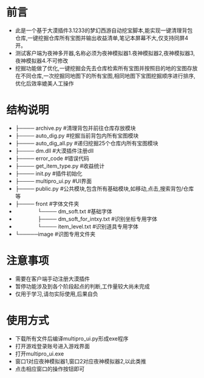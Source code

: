 # 前言
 - 此是一个基于大漠插件3.1233的梦幻西游自动挖宝脚本,能实现一键清理背包仓库,一键挖掘仓库所有宝图并输出收益清单,笔记本屏幕不大,仅支持同屏4开。
 - 测试客户端为夜神多开器,名称必须为夜神模拟器1.夜神模拟器2,夜神模拟器3,夜神模拟器4.不可修改
 - 挖掘功能做了优化,一键挖掘会先去仓库检索所有宝图并按照目的地的宝图存放在不同仓库,一次挖掘同地图下的所有宝图,相同地图下宝图挖掘顺序进行排序,优化后效率媲美人工操作

# 结构说明

- ├──── archive.py                 #清理背包并前往仓库存放模块
- ├──── auto_dig.py                #挖掘当前背包内所有宝图模块
- ├──── auto_dig_all.py            #递归挖掘25个仓库内所有宝图模块
- ├──── dm.dll                     #大漠插件注册dll
- ├──── error_code                 #错误代码
- ├──── get_item_type.py           #收益统计
- ├──── init.py                    #插件初始化
- ├──── multipro_ui.py             #UI界面
- ├──── public.py                  #公共模块,包含所有基础模块,如移动,点击,搜索背包/仓库等
- ├──── front                      #字体文件夹
- &nbsp; &nbsp; &nbsp; &nbsp;&nbsp; &nbsp; &nbsp; &nbsp; └──── dm_soft.txt            #基础字体
- &nbsp; &nbsp; &nbsp; &nbsp;&nbsp; &nbsp; &nbsp; &nbsp;    ├──── dm_soft_for_intxy.txt  #识别坐标专用字体
- &nbsp; &nbsp; &nbsp; &nbsp;&nbsp; &nbsp; &nbsp; &nbsp;    └──── item_level.txt        #识别道具专用字体
- └─────image                      #识图专用文件夹
    

# 注意事项
- 需要在客户端手动注册大漠插件
- 暂停功能涉及到各个阶段起点的判断,工作量较大尚未完成
- 仅用于学习,请勿实际使用,后果自负

# 使用方式
- 下载所有文件后编译multipro_ui.py形成exe程序
- 打开游戏登录账号进入游戏界面
- 打开multipro_ui.exe
- 窗口1对应夜神模拟器1,窗口2对应夜神模拟器2,以此类推
- 点击相应窗口的操作按钮即可
